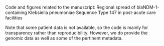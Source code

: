Code and figures related to the manuscript: Regional spread of blaNDM-1-containing Klebsiella pneumoniae Sequence Type 147 in post-acute care facilities

Note that some patient data is not available, so the code is mainly for transparency rather than reproducibility. However, we do provide the genomic data as well as some of the pertinent metadata.
